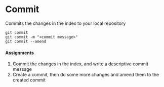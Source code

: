 # Commit
Commits the changes in the index to your local repository

```
git commit
git commit -m "<commit message>"
git commit --amend
```

#### Assignments
1. Commit the changes in the index, and write a descriptive commit message
2. Create a commit, then do some more changes and amend them to the created commit

